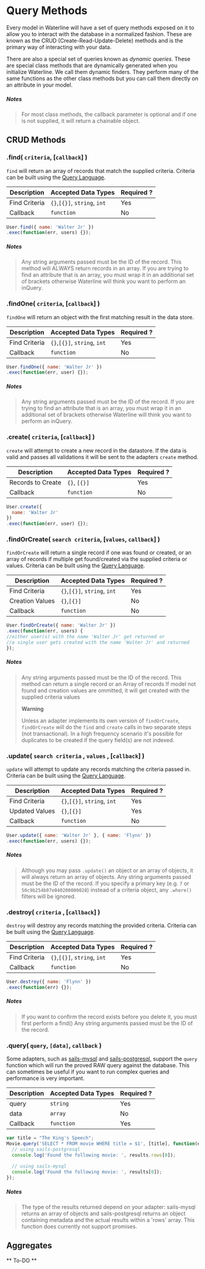 # Query Methods

Every model in Waterline will have a set of query methods exposed on it to allow you to interact
with the database in a normalized fashion. These are known as the CRUD (Create-Read-Update-Delete)
methods and is the primary way of interacting with your data.

There are also a special set of queries known as *dynamic queries*. These are special class methods
that are dynamically generated when you initialize Waterline. We call them dynamic finders. They
perform many of the same functions as the other class methods but you can call them directly on an
attribute in your model.

##### Notes

> For most class methods, the callback parameter is optional and if one is not supplied, it will
return a chainable object.

## CRUD Methods

### .find( `criteria`, [`callback`] )

`find` will return an array of records that match the supplied criteria. Criteria can be built
using the [Query Language](query-language.md).

|    Description     | Accepted Data Types             | Required ? |
|--------------------|---------------------------------|------------|
|   Find Criteria    |   `{}`,`[{}]`, `string`, `int`  |   Yes      |
|     Callback       |   `function`                    |   No       |

```javascript
User.find({ name: 'Walter Jr' })
.exec(function(err, users) {});
```

##### Notes

> Any string arguments passed must be the ID of the record.
> This method will ALWAYS return records in an array.
> If you are trying to find an attribute that is an array, you must wrap it in an additional set of brackets otherwise Waterline will think you want to perform an inQuery.



### .findOne( `criteria`, [`callback`] )

`findOne` will return an object with the first matching result in the data store.

|    Description     | Accepted Data Types             | Required ? |
|--------------------|---------------------------------|------------|
|   Find Criteria    |   `{}`,`[{}]`, `string`, `int`  |   Yes      |
|     Callback       |   `function`                    |   No       |

```javascript
User.findOne({ name: 'Walter Jr' })
.exec(function(err, user) {});
```

##### Notes
> Any string arguments passed must be the ID of the record.
> If you are trying to find an attribute that is an array, you must wrap it in an additional set of brackets otherwise Waterline will think you want to perform an inQuery.



### .create( `criteria`, [`callback`] )

`create` will attempt to create a new record in the datastore. If the data is valid and passes all
validations it will be sent to the adapters `create` method.

|     Description     | Accepted Data Types | Required ? |
|---------------------|---------------------|------------|
|  Records to Create  |      `{}`, `[{}]`   | Yes        |
|     Callback        | `function`          | No         |

```javascript
User.create({
  name: 'Walter Jr'
})
.exec(function(err, user) {});
```



### .findOrCreate( `search criteria`, [`values`, `callback`] )

`findOrCreate` will return a single record if one was found or created, or an array of records if multiple get found/created via the supplied criteria or values. Criteria can be built
using the [Query Language](query-language.md).

|    Description     | Accepted Data Types             | Required ? |
|--------------------|---------------------------------|------------|
|   Find Criteria    |   `{}`,`[{}]`, `string`, `int`  |   Yes      |
|   Creation Values   |   `{}`,`[{}]`                   |   No      |
|     Callback       |   `function`                    |   No       |

```javascript
User.findOrCreate({ name: 'Walter Jr' })
.exec(function(err, users) {
//either user(s) with the name 'Walter Jr' get returned or 
//a single user gets created with the name 'Walter Jr' and returned
});
```

##### Notes
> Any string arguments passed must be the ID of the record.
> This method can return a single record or an Array of records
> If model not found and creation values are ommitted, it will get created with the supplied criteria values
>
> **Warning**
>
> Unless an adapter implements its own version of `findOrCreate`, `findOrCreate` will do the `find` and `create` calls
> in two separate steps (not transactional). In a high frequency scenario it's possible for duplicates to be created
> if the query field(s) are not indexed.



### .update( `search criteria` , `values` , [`callback`] )

`update` will attempt to update any records matching the criteria passed in. Criteria can be built
using the [Query Language](query-language.md).

|    Description     | Accepted Data Types             | Required ? |
|--------------------|---------------------------------|------------|
|   Find Criteria    |   `{}`,`[{}]`, `string`, `int`  |   Yes      |
|   Updated Values   |   `{}`,`[{}]`                   |   Yes      |
|     Callback       |   `function`                    | No         |

```javascript
User.update({ name: 'Walter Jr' }, { name: 'Flynn' })
.exec(function(err, users) {});
```

##### Notes
> Although you may pass `.update()` an object or an array of objects, it will always return an array of objects.
> Any string arguments passed must be the ID of the record.
> If you specify a primary key (e.g. `7` or `50c9b254b07e040200000028`) instead of a criteria object, any `.where()` filters will be ignored.



### .destroy( `criteria` , [`callback`] )

`destroy` will destroy any records matching the provided criteria. Criteria can be built
using the [Query Language](query-language.md).

|    Description     | Accepted Data Types             | Required ? |
|--------------------|---------------------------------|------------|
|   Find Criteria    |   `{}`,`[{}]`, `string`, `int`  |   Yes      |
|     Callback       |   `function`                    |   No       |

```javascript
User.destroy({ name: 'Flynn' })
.exec(function(err) {});
```

##### Notes
> If you want to confirm the record exists before you delete it, you must first perform a find()
> Any string arguments passed must be the ID of the record.



### .query( `query`, `[data]`, `callback` )

Some adapters, such as [sails-mysql](https://github.com/balderdashy/sails-mysql) and [sails-postgresql](https://github.com/balderdashy/sails-postgresql), support the `query` function which will run the proved RAW query against the database. This can sometimes be useful if you want to run complex queries and performance is very important.

|    Description     | Accepted Data Types             | Required ? |
|--------------------|---------------------------------|------------|
|     query          |   `string`                      |   Yes      |
|     data           |   `array`                       |   No       |
|     Callback       |   `function`                    |   Yes      |

```javascript
var title = "The King's Speech";
Movie.query('SELECT * FROM movie WHERE title = $1', [title], function(err, results) {
  // using sails-postgresql
  console.log('Found the following movie: ', results.rows[0]);
  
  // using sails-mysql
  console.log('Found the following movie: ', results[0]);
});
```

##### Notes
> The type of the results returned depend on your adapter: sails-mysql returns an array of objects and sails-postgresql returns an object containing metadata and the actual results within a 'rows' array.
> This function does currently not support promises.

## Aggregates

** To-DO **
